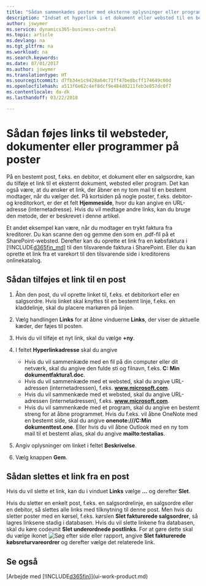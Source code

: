 ```yaml
---
title: "Sådan sammenkædes poster med eksterne oplysninger eller programmer | Microsoft Docs"
description: "Indsæt et hyperlink i et dokument eller websted til en bestemt post, f.eks. en debitor eller et dokument."
author: jswymer
ms.service: dynamics365-business-central
ms.topic: article
ms.devlang: na
ms.tgt_pltfrm: na
ms.workload: na
ms.search.keywords: 
ms.date: 07/01/2017
ms.author: jswymer
ms.translationtype: HT
ms.sourcegitcommit: d7fb34e1c9428a64c71ff47be8bcff174649c00d
ms.openlocfilehash: a513f6e62c4ef8dcf9e484d0211feb3e857dc0f7
ms.contentlocale: da-dk
ms.lasthandoff: 03/22/2018

---
```

# <a name="adding-links-to-websites-documents-or-programs-on-records"></a>Sådan føjes links til websteder, dokumenter eller programmer på poster
På en bestemt post, f.eks. en debitor, et dokument eller en salgsordre, kan du tilføje et link til et eksternt dokument, websted eller program. Det kan også være, at du ønsker et link, der åbner en ny tom mail til en bestemt modtager, når du vælger det. På kortsiden på nogle poster, f.eks. debitor- og kreditorkort, er der et felt **Hjemmeside**, hvor du kan angive en URL-adresse (internetadresse). Hvis du vil medtage andre links, kan du bruge den metode, der er beskrevet i denne artikel.

Et andet eksempel kan være, når du modtager en trykt faktura fra kreditorer. Du kan scanne den og gemme den som en .pdf-fil på et SharePoint-websted. Derefter kan du oprette et link fra en købsfaktura i [!INCLUDE[d365fin_md](includes/d365fin_md.md)] til den tilsvarende faktura i SharePoint. Eller du kan oprette et link fra et varekort til den tilsvarende side i kreditorens onlinekatalog.

## <a name="to-add-a-link-on-a-record"></a>Sådan tilføjes et link til en post   

1.  Åbn den post, du vil oprette linket til, f.eks. et debitorkort eller en salgsordre. Hvis linket skal knyttes til en bestemt linje, f.eks. en kladdelinje, skal du placere markøren på linjen.  

2.  Vælg handlingen **Links** for at åbne vinduerne **Links**, der viser de aktuelle kæder, der føjes til posten.

3. Hvis du vil tilføje et nyt link, skal du vælge **+ny**.

4.  I feltet **Hyperlinkadresse** skal du angive

    -   Hvis du vil sammenkæde med en fil på din computer eller dit netværk, skal du angive den fulde sti og filnavn, f.eks. **C: Min dokumentfaktura1.doc**.
    -   Hvis du vil sammenkæde med et websted, skal du angive URL-adressen (internetadressen), f.eks. **www.microsoft.com**.
    -   Hvis du vil sammenkæde med et websted, skal du angive URL-adressen (internetadressen), f.eks. **www.microsoft.com**.
    -   Hvis du vil sammenkæde med et program, skal du angive en bestemt streng for at åbne programmet. Hvis du f.eks. vil åbne OneNote med en bestemt side, skal du angive **onenote:///C:Min dokumenttest.one**. Eller hvis du vil åbne Outlook med en ny tom mail til et bestemt alias, skal du angive **mailto:testalias**.  

5.  Angiv oplysninger om linket i feltet **Beskrivelse**.  

6.  Vælg knappen **Gem**.  

## <a name="to-delete-a-link-from-a-record"></a>Sådan slettes et link fra en post  

Hvis du vil slette et link, kan du i vinduet **Links** vælge **...** og derefter **Slet**.

Hvis du sletter en enkelt post, f.eks. en salgsordrelinje, en salgsordre eller en debitor, så slettes alle links med tilknytning til denne post. Men hvis du sletter poster med en kørsel, f.eks. kørslen **Slet fakturerede salgsordrer**, så lagres linksene stadig i databasen. Hvis du vil slette linkene fra databasen, skal du køre codeunit **Slet underordnede postlinks**. For at gøre dette skal du vælge ikonet ![Søg efter side eller rapport](media/ui-search/search_small.png "Ikonet Søg efter side eller rapport"), angive **Slet fakturerede købsreturvareordrer** og derefter vælge det relaterede link.   

<!-- ### To run delete orphaned record links  

1.  Choose the ![Search for Page or Report](media/ui-search/search_small.png "Search for Page or Report icon") icon, enter **Data Deletion**, and then choose the related link.  

2.  In the **Data Deletion** window, choose **Tasks**, and then choose **Delete Orphaned Record Links**.  -->

## <a name="see-also"></a>Se også  
[Arbejde med [!INCLUDE[d365fin](includes/d365fin_md.md)]](ui-work-product.md)  

